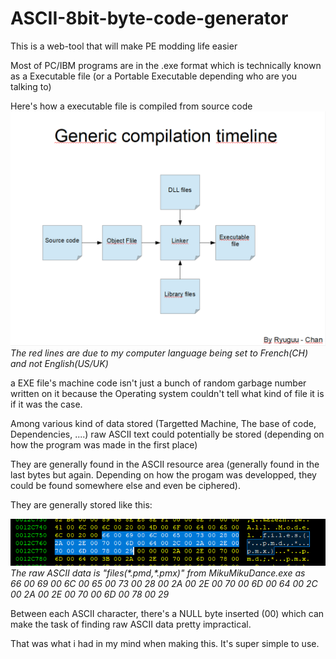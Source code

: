 # ASCII-8bit-byte-code-generator
This is a web-tool that will make PE modding life easier

Most of PC/IBM programs are in the .exe format which is technically known as a Executable file (or a Portable Executable depending who are you talking to)

Here's how a executable file is compiled from source code
![alt text](https://github.com/Ryuguu-Chan/ASCII-8bit-byte-code-generator/blob/master/exe%20compiling%20generic.PNG)
*The red lines are due to my computer language being set to French(CH) and not English(US/UK)*

a EXE file's machine code isn't just a bunch of random garbage number written on it because the Operating system couldn't tell what kind of file it is if it was the case.

Among various kind of data stored (Targetted Machine, The base of code, Dependencies, ....) raw ASCII text could potentially be stored (depending on how the program was made in the first place)

They are generally found in the ASCII resource area (generally found in the last bytes but again. Depending on how the progam was developped, they could be found somewhere else and even be ciphered).

They are generally stored like this:<br/>

![alt text](https://github.com/Ryuguu-Chan/ASCII-8bit-byte-code-generator/blob/master/HEX.PNG)<br/>
*The raw ASCII data is "files(\*.pmd,\*.pmx)" from MikuMikuDance.exe as<br/>66 00 69 00 6C 00 65 00 73 00 28 00 2A 00 2E 00 70 00 6D 00 64 00 2C 00 2A 00 2E 00 70 00 6D 00 78 00 29*

Between each ASCII character, there's a NULL byte inserted (00) which can make the task of finding raw ASCII data pretty impractical.

That was what i had in my mind when making this. It's super simple to use.

